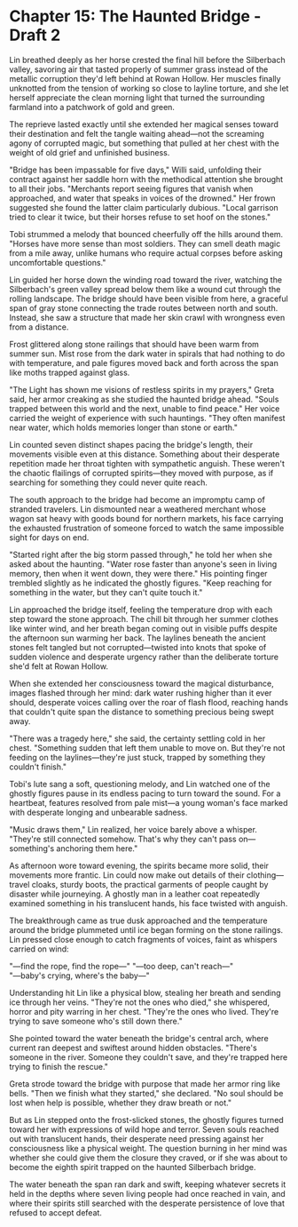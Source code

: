 # Chapter 15: The Haunted Bridge - Draft 2

Lin breathed deeply as her horse crested the final hill before the Silberbach valley, savoring air that tasted properly of summer grass instead of the metallic corruption they'd left behind at Rowan Hollow. Her muscles finally unknotted from the tension of working so close to layline torture, and she let herself appreciate the clean morning light that turned the surrounding farmland into a patchwork of gold and green.

The reprieve lasted exactly until she extended her magical senses toward their destination and felt the tangle waiting ahead—not the screaming agony of corrupted magic, but something that pulled at her chest with the weight of old grief and unfinished business.

"Bridge has been impassable for five days," Willi said, unfolding their contract against her saddle horn with the methodical attention she brought to all their jobs. "Merchants report seeing figures that vanish when approached, and water that speaks in voices of the drowned." Her frown suggested she found the latter claim particularly dubious. "Local garrison tried to clear it twice, but their horses refuse to set hoof on the stones."

Tobi strummed a melody that bounced cheerfully off the hills around them. "Horses have more sense than most soldiers. They can smell death magic from a mile away, unlike humans who require actual corpses before asking uncomfortable questions."

Lin guided her horse down the winding road toward the river, watching the Silberbach's green valley spread below them like a wound cut through the rolling landscape. The bridge should have been visible from here, a graceful span of gray stone connecting the trade routes between north and south. Instead, she saw a structure that made her skin crawl with wrongness even from a distance.

Frost glittered along stone railings that should have been warm from summer sun. Mist rose from the dark water in spirals that had nothing to do with temperature, and pale figures moved back and forth across the span like moths trapped against glass.

"The Light has shown me visions of restless spirits in my prayers," Greta said, her armor creaking as she studied the haunted bridge ahead. "Souls trapped between this world and the next, unable to find peace." Her voice carried the weight of experience with such hauntings. "They often manifest near water, which holds memories longer than stone or earth."

Lin counted seven distinct shapes pacing the bridge's length, their movements visible even at this distance. Something about their desperate repetition made her throat tighten with sympathetic anguish. These weren't the chaotic flailings of corrupted spirits—they moved with purpose, as if searching for something they could never quite reach.

The south approach to the bridge had become an impromptu camp of stranded travelers. Lin dismounted near a weathered merchant whose wagon sat heavy with goods bound for northern markets, his face carrying the exhausted frustration of someone forced to watch the same impossible sight for days on end.

"Started right after the big storm passed through," he told her when she asked about the haunting. "Water rose faster than anyone's seen in living memory, then when it went down, they were there." His pointing finger trembled slightly as he indicated the ghostly figures. "Keep reaching for something in the water, but they can't quite touch it."

Lin approached the bridge itself, feeling the temperature drop with each step toward the stone approach. The chill bit through her summer clothes like winter wind, and her breath began coming out in visible puffs despite the afternoon sun warming her back. The laylines beneath the ancient stones felt tangled but not corrupted—twisted into knots that spoke of sudden violence and desperate urgency rather than the deliberate torture she'd felt at Rowan Hollow.

When she extended her consciousness toward the magical disturbance, images flashed through her mind: dark water rushing higher than it ever should, desperate voices calling over the roar of flash flood, reaching hands that couldn't quite span the distance to something precious being swept away.

"There was a tragedy here," she said, the certainty settling cold in her chest. "Something sudden that left them unable to move on. But they're not feeding on the laylines—they're just stuck, trapped by something they couldn't finish."

Tobi's lute sang a soft, questioning melody, and Lin watched one of the ghostly figures pause in its endless pacing to turn toward the sound. For a heartbeat, features resolved from pale mist—a young woman's face marked with desperate longing and unbearable sadness.

"Music draws them," Lin realized, her voice barely above a whisper. "They're still connected somehow. That's why they can't pass on—something's anchoring them here."

As afternoon wore toward evening, the spirits became more solid, their movements more frantic. Lin could now make out details of their clothing—travel cloaks, sturdy boots, the practical garments of people caught by disaster while journeying. A ghostly man in a leather coat repeatedly examined something in his translucent hands, his face twisted with anguish.

The breakthrough came as true dusk approached and the temperature around the bridge plummeted until ice began forming on the stone railings. Lin pressed close enough to catch fragments of voices, faint as whispers carried on wind:

"—find the rope, find the rope—"
"—too deep, can't reach—"  
"—baby's crying, where's the baby—"

Understanding hit Lin like a physical blow, stealing her breath and sending ice through her veins. "They're not the ones who died," she whispered, horror and pity warring in her chest. "They're the ones who lived. They're trying to save someone who's still down there."

She pointed toward the water beneath the bridge's central arch, where current ran deepest and swiftest around hidden obstacles. "There's someone in the river. Someone they couldn't save, and they're trapped here trying to finish the rescue."

Greta strode toward the bridge with purpose that made her armor ring like bells. "Then we finish what they started," she declared. "No soul should be lost when help is possible, whether they draw breath or not."

But as Lin stepped onto the frost-slicked stones, the ghostly figures turned toward her with expressions of wild hope and terror. Seven souls reached out with translucent hands, their desperate need pressing against her consciousness like a physical weight. The question burning in her mind was whether she could give them the closure they craved, or if she was about to become the eighth spirit trapped on the haunted Silberbach bridge.

The water beneath the span ran dark and swift, keeping whatever secrets it held in the depths where seven living people had once reached in vain, and where their spirits still searched with the desperate persistence of love that refused to accept defeat.
